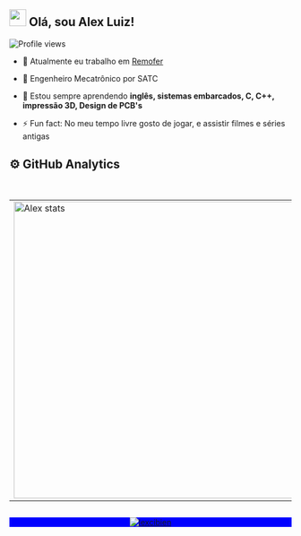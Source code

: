 ## <img src="https://raw.githubusercontent.com/kaueMarques/kaueMarques/master/hi.gif" width="30px"> Olá, sou Alex Luiz!
<p align="left"> <img src="https://komarev.com/ghpvc/?username=lexcibien&color=orange&abbreviated=true" alt="Profile views" /> </p>

- 🔭 Atualmente eu trabalho em [Remofer](https://www.remoferdobrasil.com.br/)

- 🏫 Engenheiro Mecatrônico por SATC

- 🌱 Estou sempre aprendendo **inglês, sistemas embarcados, C, C++, impressão 3D, Design de PCB's**

- ⚡ Fun fact: No meu tempo livre gosto de jogar, e assistir filmes e séries antigas

## ⚙️ GitHub Analytics
<br>

<table align="center">
  <tr>
    <td><img width="530em" src="https://github-readme-stats.vercel.app/api?username=lexcibien&show_icons=true&theme=merko" alt="Alex stats" /></td>
    <td><a href="https://github.com/anuraghazra/github-readme-stats"><img src="https://github-readme-stats.vercel.app/api/top-langs/?username=lexcibien&layout=compact&theme=merko&hide_border=true" /></a></td>
  </tr>
</table>

##

<p align="center" style="background:blue">
  <a href="https://linkedin.com/in/lexcibien" target="_blank">
    <img align="center" src="https://img.shields.io/badge/-lexcibien-05122A?style=flat&logo=linkedin" alt="lexcibien"/>
  </a>
</p>
